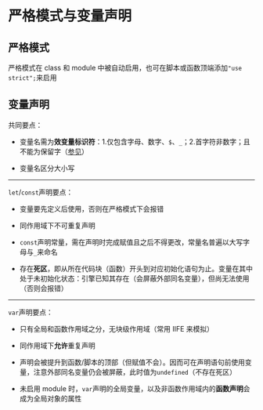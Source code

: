 # 严格模式与变量声明

## 严格模式

严格模式在 class 和 module 中被自动启用，也可在脚本或函数顶端添加`"use strict";`来启用

## 变量声明

共同要点：

- 变量名需为**效变量标识符**：1.仅包含字母、数字、`$`、`_`；2.首字符非数字；且不能为保留字（[参见](https://developer.mozilla.org/en-US/docs/Web/JavaScript/Reference/Lexical_grammar#Keywords)）

- 变量名区分大小写

---

`let`/`const`声明要点：

- 变量要先定义后使用，否则在严格模式下会报错

- 同作用域下不可重复声明

- `const`声明常量，需在声明时完成赋值且之后不得更改，常量名普遍以大写字母与`_`来命名

- 存在**死区**，即从所在代码块（函数）开头到对应初始化语句为止。变量在其中处于未初始化状态：引擎已知其存在（会屏蔽外部同名变量），但尚无法使用（否则会报错）

---

`var`声明要点：

- 只有全局和函数作用域之分，无块级作用域（常用 IIFE 来模拟）

- 同作用域下**允许**重复声明

- 声明会被提升到函数/脚本的顶部（但赋值不会）。因而可在声明语句前使用变量，注意外部同名变量仍会被屏蔽，此时值为`undefined`（不存在死区）

- 未启用 module 时，`var`声明的全局变量，以及非函数作用域内的**函数声明**会成为全局对象的属性

